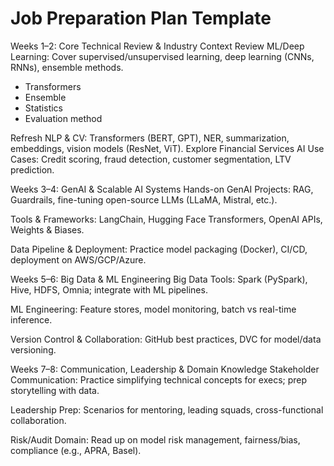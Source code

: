 # Job Preparation Plan Template

Weeks 1–2: Core Technical Review & Industry Context
Review ML/Deep Learning: Cover supervised/unsupervised learning, deep learning (CNNs, RNNs), ensemble methods.

- Transformers
- Ensemble 
- Statistics
- Evaluation method

Refresh NLP & CV: Transformers (BERT, GPT), NER, summarization, embeddings, vision models (ResNet, ViT).
Explore Financial Services AI Use Cases: Credit scoring, fraud detection, customer segmentation, LTV prediction.

Weeks 3–4: GenAI & Scalable AI Systems
Hands-on GenAI Projects: RAG, Guardrails, fine-tuning open-source LLMs (LLaMA, Mistral, etc.).

Tools & Frameworks: LangChain, Hugging Face Transformers, OpenAI APIs, Weights & Biases.

Data Pipeline & Deployment: Practice model packaging (Docker), CI/CD, deployment on AWS/GCP/Azure.

Weeks 5–6: Big Data & ML Engineering
Big Data Tools: Spark (PySpark), Hive, HDFS, Omnia; integrate with ML pipelines.

ML Engineering: Feature stores, model monitoring, batch vs real-time inference.

Version Control & Collaboration: GitHub best practices, DVC for model/data versioning.

Weeks 7–8: Communication, Leadership & Domain Knowledge
Stakeholder Communication: Practice simplifying technical concepts for execs; prep storytelling with data.

Leadership Prep: Scenarios for mentoring, leading squads, cross-functional collaboration.

Risk/Audit Domain: Read up on model risk management, fairness/bias, compliance (e.g., APRA, Basel).

